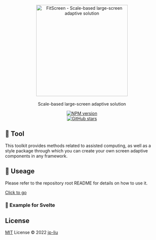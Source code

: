 <p align="center">
  <a href="https://github.com/jp-liu/fit-screen"><img src="https://raw.githubusercontent.com/jp-liu/fit-screen/main/packages/public/logo-vertical.png" alt="FitScreen - Scale-based large-screen adaptive solution" width="300"></a>
  <br>
  <br>
  Scale-based large-screen adaptive solution
</p>
<p align="center">
 <a href="https://www.npmjs.com/package/@fit-screen/shared" target="__blank"><img src="https://img.shields.io/npm/v/@fit-screen/vue?color=a1b858&label=" alt="NPM version"></a>
 <br>
 <a href="https://github.com/jp-liu/fit-screen" target="__blank">
    <img alt="GitHub stars" src="https://img.shields.io/github/stars/jp-liu/fit-screen?style=social">
  </a>
</p>

## 🌟 Tool

This toolkit provides methods related to assisted computing, as well as a style package through which you can create your own screen adaptive components in any framework.

## 🦄 Useage

Please refer to the repository root README for details on how to use it.

[Click to go](https://github.com/jp-liu/fit-screen#-extends)

### 🌰 Example for Svelte

## License

[MIT](./LICENSE) License © 2022 [jp-liu](https://github.com/jp-liu)
